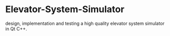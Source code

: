 # Elevator-System-Simulator
design, implementation and testing a high quality elevator system simulator in Qt C++. 
